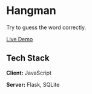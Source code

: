# Hangman

Try to guess the word correctly.

[Live Demo](https://playhangman.net)

## Tech Stack

**Client:**  JavaScript

**Server:** Flask, SQLite
